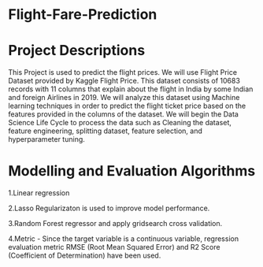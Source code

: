 # Flight-Fare-Prediction
# Project Descriptions

This Project is used to predict the flight prices. We will use Flight Price Dataset provided by Kaggle Flight Price. This dataset consists of 10683 records with 11 columns that explain about the flight in India by some Indian and foreign Airlines in 2019. We will analyze this dataset using Machine learning techniques in order to predict the flight ticket price based on the features provided in the columns of the dataset. We will begin the Data Science Life Cycle to process the data such as Cleaning the dataset, feature engineering, splitting dataset, feature selection, and hyperparameter tuning.

# Modelling and Evaluation Algorithms 
1.Linear regression 

2.Lasso Regularizaton is used to improve model performance.

3.Random Forest regressor and apply gridsearch cross validation.

4.Metric - Since the target variable is a continuous variable, regression evaluation metric RMSE (Root Mean Squared Error) and R2 Score (Coefficient of Determination) have been used.
